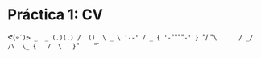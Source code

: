 # Práctica 1: CV

ᕙ(`▿´)ᕗ
     _  _
    (.)(.)
   /  ()  \
 _ \ '--' / _
{ '-`""""`-' }
 `"/      \"`
   \      /
  _/  /\  \_
 {   /  \   }
  `"`    `"`

